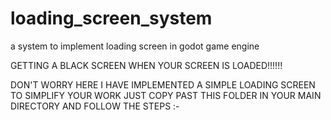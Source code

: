 # loading_screen_system
a system to implement loading screen in godot game engine

GETTING A BLACK SCREEN WHEN YOUR SCREEN IS LOADED!!!!!!

DON'T WORRY HERE I HAVE IMPLEMENTED A SIMPLE LOADING SCREEN TO SIMPLIFY YOUR WORK
JUST COPY PAST THIS FOLDER IN YOUR MAIN DIRECTORY AND FOLLOW THE STEPS :-

